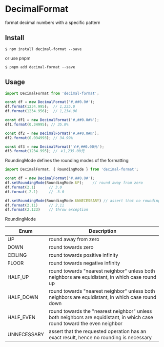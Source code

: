 # DecimalFormat
format decimal numbers with a specific pattern

## Install

```
$ npm install decimal-format --save
```
or use pnpm
```
$ pnpm add decimal-format --save
```

## Usage
```javascript
import DecimalFormat from 'decimal-format';

const df = new DecimalFormat('#,##0.0#');
df.format(1234.995);  // 1,235.0
df.format(1234.956);  // 1,234.96

const df1 = new DecimalFormat('#,##0.0#%');
df1.format(0.34995); // 35.0%

const df2 = new DecimalFormat('#,##0.0#‰');
df2.format(0.034993); // 34.99‰

const df3 = new DecimalFormat('￥#,##0.00元');
df3.format(1234.995); // ￥1,235.00元
```

RoundingMode defines the rounding modes of the formatting
```javascript
import DecimalFormat, { RoundingMode } from 'decimal-format';

const df = new DecimalFormat('#,##0.0#');
df.setRoundingMode(RoundingMode.UP);    // round away from zero
df.format(2.1)      // 3.0
df.format(-2.1)     // -3.0

df.setRoundingMode(RoundingMode.UNNECESSARY) // assert that no rounding is necessary
df.format(2.11)     // 2.11
df.format(2.123)    // throw exception
```

RoundingMode

| Enum        | Description                                                  |
| ----------- | ------------------------------------------------------------ |
| UP          | round away from zero                                         |
| DOWN        | round towards zero                                           |
| CEILING     | round towards positive infinity                              |
| FLOOR       | round towards negative infinity                              |
| HALF_UP     | round towards "nearest neighbor" unless both neighbors are equidistant, in which case round up |
| HALF_DOWN   | round towards "nearest neighbor" unless both neighbors are equidistant, in which case round down |
| HALF_EVEN   | round towards the "nearest neighbor" unless both neighbors are equidistant, in which case round toward the even neighbor |
| UNNECESSARY | assert that the requested operation has an exact result, hence no rounding is necessary |




